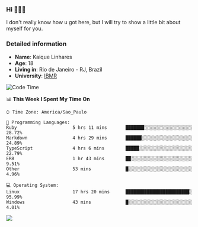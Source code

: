 ### Hi 🙋🏽‍♂️

I don't really know how u got here, but I will try to show a little bit about myself for you.

### Detailed information

* **Name**: Kaique Linhares
* **Age**: 18
* **Living in**: Rio  de Janeiro - RJ, Brazil
* **University**: [IBMR](https://www.ibmr.br/)

<!--START_SECTION:waka-->
![Code Time](http://img.shields.io/badge/Code%20Time-22%20hrs%2043%20mins-blue)

📊 **This Week I Spent My Time On** 

```text
⌚︎ Time Zone: America/Sao_Paulo

💬 Programming Languages: 
Ruby                     5 hrs 11 mins       ███████░░░░░░░░░░░░░░░░░░   28.72% 
Markdown                 4 hrs 29 mins       ██████░░░░░░░░░░░░░░░░░░░   24.89% 
TypeScript               4 hrs 6 mins        █████░░░░░░░░░░░░░░░░░░░░   22.79% 
ERB                      1 hr 43 mins        ██░░░░░░░░░░░░░░░░░░░░░░░   9.51% 
Other                    53 mins             █░░░░░░░░░░░░░░░░░░░░░░░░   4.96%

💻 Operating System: 
Linux                    17 hrs 20 mins      ████████████████████████░   95.99% 
Windows                  43 mins             █░░░░░░░░░░░░░░░░░░░░░░░░   4.01%

```


<!--END_SECTION:waka-->

<a href="https://www.linkedin.com/in/kaique-linhares-25a840208/"  target="_blank"><img src="https://img.shields.io/badge/-LinkedIn-%230077B5?style=for-the-badge&logo=linkedin&logoColor=white" target="_blank"></a>
